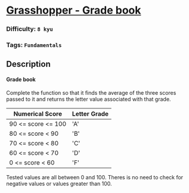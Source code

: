 # [Grasshopper - Grade book](https://www.codewars.com/kata/55cbd4ba903825f7970000f5)

### Difficulty: `8 kyu`

### Tags: `Fundamentals`

## Description

#### Grade book

Complete the function so that it finds the average of the three scores passed to it and returns the letter value associated with that grade.

| Numerical Score        | Letter Grade |
|------------------------|--------------|
| 90 <= score <= 100      | 'A'          |
| 80 <= score < 90        | 'B'          |
| 70 <= score < 80        | 'C'          |
| 60 <= score < 70        | 'D'          |
| 0 <= score < 60         | 'F'          |

Tested values are all between 0 and 100. Theres is no need to check for negative values or values greater than 100.
